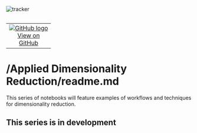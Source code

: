 ![tracker](https://us-central1-statmike-mlops-349915.cloudfunctions.net/tracking-pixel?path=statmike%2Fvertex-ai-mlops%2FApplied+Dimensionality+Reduction&file=readme.md)
<!--- header table --->
<table align="left">     
  <td style="text-align: center">
    <a href="https://github.com/statmike/vertex-ai-mlops/blob/main/Applied%20Dimensionality%20Reduction/readme.md">
      <img src="https://cloud.google.com/ml-engine/images/github-logo-32px.png" alt="GitHub logo">
      <br>View on<br>GitHub
    </a>
  </td>
</table><br/><br/><br/><br/>

---
# /Applied Dimensionality Reduction/readme.md

This series of notebooks will feature examples of workflows and techniques for dimensionality reduction.

## This series is in development